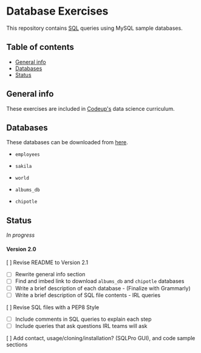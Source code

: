 # Database Exercises
This repository contains [SQL](https://www.mysql.com/) queries using MySQL sample databases.

## Table of contents
* [General info](#general-info)
* [Databases](#Databases)
* [Status](#status)

## General info
These exercises are included in [Codeup's](https://www.codeup.com/) data science curriculum.

## Databases
These databases can be downloaded from [here](https://dev.mysql.com/doc/index-other.html).
* `employees`
> 
* `sakila`
>
* `world`
>
* `albums_db`
> 
* `chipotle`
> 


## Status
_In progress_

#### Version 2.0
[ ] Revise README to Version 2.1
* [ ] Rewrite general info section
* [ ] Find and imbed link to download `albums_db` and `chipotle` databases
* [ ] Write a brief description of each database - (Finalize with Grammarly)
* [ ] Write a brief description of SQL file contents - IRL queries

[ ] Revise SQL files with a PEP8 Style
* [ ] Include comments in SQL queries to explain each step
* [ ] Include queries that ask questions IRL teams will ask

[ ] Add contact, usage/cloning/installation? (SQLPro GUI), and code sample sections 

